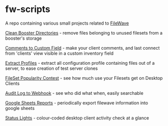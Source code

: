 # fw-scripts

A repo containing various small projects related to [FileWave](https://www.filewave.com)

[Clean Booster Directories](./clean-booster-directories) - remove files belonging to unused filesets from a booster's storage

[Comments to Custom Field](./comments-to-customfield) - make your client comments, and last connect from 'clients' view visible in a custom inventory field

[Extract Profiles](./extract-profiles/) - extract all configuration profile containing files out of a server, to ease creation of test server clones

[FileSet Popularity Contest](./fs-popularity/) - see how much use your Filesets get on Desktop Clients

[Audit Log to Webhook](./auditlog-to-webhook/) - see who did what when, easily searchable

[Google Sheets Reports](./google_sheets-reports/) - periodically export filewave information into google sheets

[Status Lights](./status-lights/) - colour-coded desktop client activity check at a glance

